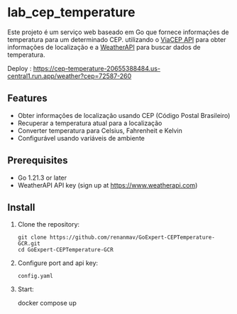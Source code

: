 # lab_cep_temperature

Este projeto é um serviço web baseado em Go que fornece informações de temperatura para um determinado CEP. utilizando o [ViaCEP API](https://viacep.com.br/) para obter informações de localização e a [WeatherAPI](https://www.weatherapi.com/) para buscar dados de temperatura.

Deploy : https://cep-temperature-20655388484.us-central1.run.app/weather?cep=72587-260

## Features

- Obter informações de localização usando CEP (Código Postal Brasileiro)
- Recuperar a temperatura atual para a localização
- Converter temperatura para Celsius, Fahrenheit e Kelvin
- Configurável usando variáveis ​​de ambiente

## Prerequisites

- Go 1.21.3 or later
- WeatherAPI API key (sign up at https://www.weatherapi.com)

## Install

1. Clone the repository:
   ```
   git clone https://github.com/renanmav/GoExpert-CEPTemperature-GCR.git
   cd GoExpert-CEPTemperature-GCR
   ```

2. Configure port and api key:
    ```
    config.yaml
    ```

3. Start:

   docker compose up 


